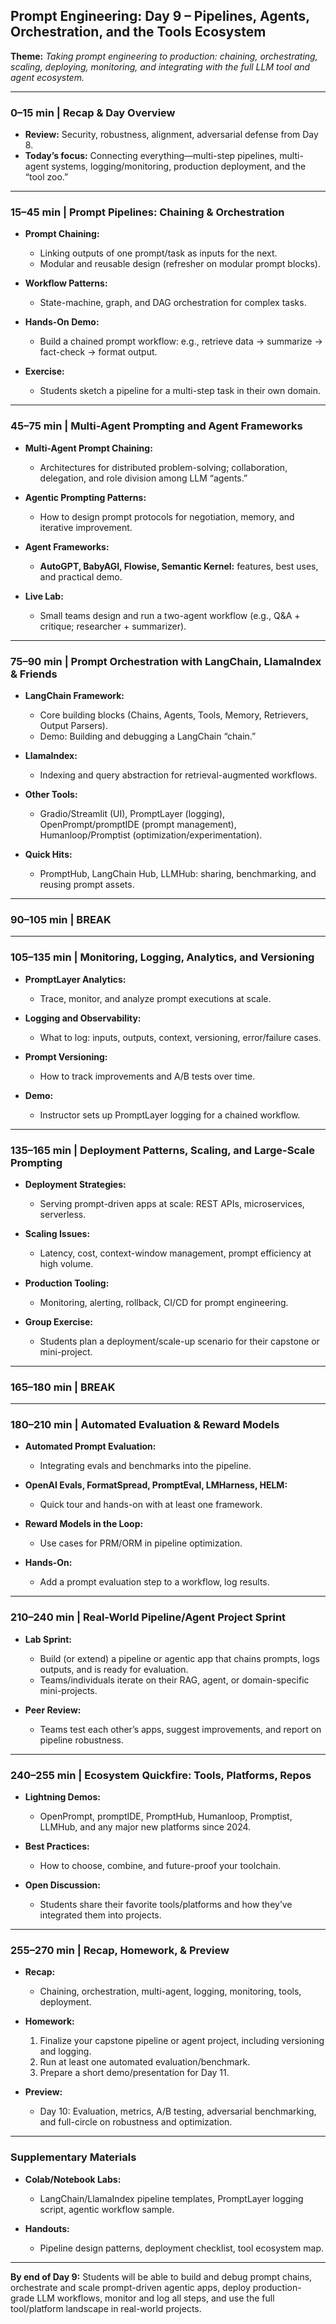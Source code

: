 ## **Prompt Engineering: Day 9 – Pipelines, Agents, Orchestration, and the Tools Ecosystem**

**Theme:**
*Taking prompt engineering to production: chaining, orchestrating, scaling, deploying, monitoring, and integrating with the full LLM tool and agent ecosystem.*

---

### **0–15 min | Recap & Day Overview**

* **Review:** Security, robustness, alignment, adversarial defense from Day 8.
* **Today’s focus:** Connecting everything—multi-step pipelines, multi-agent systems, logging/monitoring, production deployment, and the “tool zoo.”

---

### **15–45 min | Prompt Pipelines: Chaining & Orchestration**

* **Prompt Chaining:**

  * Linking outputs of one prompt/task as inputs for the next.
  * Modular and reusable design (refresher on modular prompt blocks).
* **Workflow Patterns:**

  * State-machine, graph, and DAG orchestration for complex tasks.
* **Hands-On Demo:**

  * Build a chained prompt workflow: e.g., retrieve data → summarize → fact-check → format output.
* **Exercise:**

  * Students sketch a pipeline for a multi-step task in their own domain.

---

### **45–75 min | Multi-Agent Prompting and Agent Frameworks**

* **Multi-Agent Prompt Chaining:**

  * Architectures for distributed problem-solving; collaboration, delegation, and role division among LLM “agents.”
* **Agentic Prompting Patterns:**

  * How to design prompt protocols for negotiation, memory, and iterative improvement.
* **Agent Frameworks:**

  * **AutoGPT, BabyAGI, Flowise, Semantic Kernel:** features, best uses, and practical demo.
* **Live Lab:**

  * Small teams design and run a two-agent workflow (e.g., Q\&A + critique; researcher + summarizer).

---

### **75–90 min | Prompt Orchestration with LangChain, LlamaIndex & Friends**

* **LangChain Framework:**

  * Core building blocks (Chains, Agents, Tools, Memory, Retrievers, Output Parsers).
  * Demo: Building and debugging a LangChain “chain.”
* **LlamaIndex:**

  * Indexing and query abstraction for retrieval-augmented workflows.
* **Other Tools:**

  * Gradio/Streamlit (UI), PromptLayer (logging), OpenPrompt/promptIDE (prompt management), Humanloop/Promptist (optimization/experimentation).
* **Quick Hits:**

  * PromptHub, LangChain Hub, LLMHub: sharing, benchmarking, and reusing prompt assets.

---

### **90–105 min | BREAK**

---

### **105–135 min | Monitoring, Logging, Analytics, and Versioning**

* **PromptLayer Analytics:**

  * Trace, monitor, and analyze prompt executions at scale.
* **Logging and Observability:**

  * What to log: inputs, outputs, context, versioning, error/failure cases.
* **Prompt Versioning:**

  * How to track improvements and A/B tests over time.
* **Demo:**

  * Instructor sets up PromptLayer logging for a chained workflow.

---

### **135–165 min | Deployment Patterns, Scaling, and Large-Scale Prompting**

* **Deployment Strategies:**

  * Serving prompt-driven apps at scale: REST APIs, microservices, serverless.
* **Scaling Issues:**

  * Latency, cost, context-window management, prompt efficiency at high volume.
* **Production Tooling:**

  * Monitoring, alerting, rollback, CI/CD for prompt engineering.
* **Group Exercise:**

  * Students plan a deployment/scale-up scenario for their capstone or mini-project.

---

### **165–180 min | BREAK**

---

### **180–210 min | Automated Evaluation & Reward Models**

* **Automated Prompt Evaluation:**

  * Integrating evals and benchmarks into the pipeline.
* **OpenAI Evals, FormatSpread, PromptEval, LMHarness, HELM:**

  * Quick tour and hands-on with at least one framework.
* **Reward Models in the Loop:**

  * Use cases for PRM/ORM in pipeline optimization.
* **Hands-On:**

  * Add a prompt evaluation step to a workflow, log results.

---

### **210–240 min | Real-World Pipeline/Agent Project Sprint**

* **Lab Sprint:**

  * Build (or extend) a pipeline or agentic app that chains prompts, logs outputs, and is ready for evaluation.
  * Teams/individuals iterate on their RAG, agent, or domain-specific mini-projects.
* **Peer Review:**

  * Teams test each other’s apps, suggest improvements, and report on pipeline robustness.

---

### **240–255 min | Ecosystem Quickfire: Tools, Platforms, Repos**

* **Lightning Demos:**

  * OpenPrompt, promptIDE, PromptHub, Humanloop, Promptist, LLMHub, and any major new platforms since 2024.
* **Best Practices:**

  * How to choose, combine, and future-proof your toolchain.
* **Open Discussion:**

  * Students share their favorite tools/platforms and how they’ve integrated them into projects.

---

### **255–270 min | Recap, Homework, & Preview**

* **Recap:**

  * Chaining, orchestration, multi-agent, logging, monitoring, tools, deployment.
* **Homework:**

  1. Finalize your capstone pipeline or agent project, including versioning and logging.
  2. Run at least one automated evaluation/benchmark.
  3. Prepare a short demo/presentation for Day 11.
* **Preview:**

  * Day 10: Evaluation, metrics, A/B testing, adversarial benchmarking, and full-circle on robustness and optimization.

---

### **Supplementary Materials**

* **Colab/Notebook Labs:**

  * LangChain/LlamaIndex pipeline templates, PromptLayer logging script, agentic workflow sample.
* **Handouts:**

  * Pipeline design patterns, deployment checklist, tool ecosystem map.

---

**By end of Day 9:**
Students will be able to build and debug prompt chains, orchestrate and scale prompt-driven agentic apps, deploy production-grade LLM workflows, monitor and log all steps, and use the full tool/platform landscape in real-world projects.
